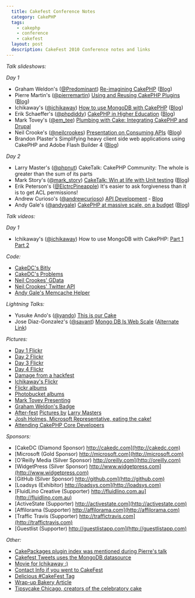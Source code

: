 ```yaml
---
  title: Cakefest Conference Notes
  category: CakePHP
  tags:
    - cakephp
    - conference
    - cakefest
  layout: post
  description: CakeFest 2010 Conference notes and links
---
```


_*Talk slideshows:*_

*Day 1*

* Graham Weldon's ([@Predominant](http://twitter.com/predominant)) [Re-imagining CakePHP](http://www.slideshare.net/predominant/reimaginging-cakephp) ([Blog](http://grahamweldon.com/))
* Pierre Martin's ([@pierremartin](http://twitter.com/pierremartin)) [Using and Reusing CakePHP Plugins](http://www.slideshare.net/real34/using-reusingplugins) ([Blog](http://www.pierre-martin.fr/))
* Ichikaway's ([@ichikaway](http://twitter.com/ichikaway)) [How to use MongoDB with CakePHP](http://www.slideshare.net/ichikaway/cakefest-ichikawa-upload) ([Blog](http://cake.eizoku.com/blog/))
* Erik Schaeffer's ([@phpdiddy](http://twitter.com/phpdiddy)) [CakePHP in Higher Education](http://www.slideshare.net/therealphpdiddy/cakefest-higher-education) ([Blog](http://phpdiddy.com/))
* Mark Tovey's ([@em_tee](http://twitter.com/em_tee)) [Plumbing with Cake: Integrating CakePHP and Drupal](http://www.slideshare.net/mtovey/plumbing-w-cake)
* Neil Crooke's ([@neilcrookes](http://twitter.com/neilcrookes)) [Presentation on Consuming APIs](http://www.slideshare.net/neilcrookes/designing-cakephp-plugins-for-consuming-apis) ([Blog](http://www.neilcrookes.com/))
* Brandon Plaster's Simplifying heavy client side web applications using CakePHP and Adobe Flash Builder 4 ([Blog](http://blog.brandonplasters.com/))

*Day 2*

* Larry Master's ([@phpnut](http://twitter.com/phpnut)) CakeTalk: CakePHP Community: The whole is greater than the sum of its parts
* Mark Story's ([@mark_story](http://twitter.com/mark_story)) [CakeTalk: Win at life with Unit testing](http://mark-story.com/downloads/view/win-at-life-with-unit-testing) ([Blog](http://mark-story.com/))
* Erik Peterson's ([@ElctrcPineapple](http://twitter/com/ElctrcPineapple)) It's easier to ask forgiveness than it is to get ACL permissions!
* Andrew Curioso's ([@andrewcurioso](http://twitter.com/AndrewCurioso)) [API Development](http://www.slideshare.net/andrewcurioso/cakefest-2010-api-development) - [Blog](http://andrewcurioso.com/2010/06/cakefest-2010/)
* Andy Gale's ([@andygale](http://twitter.com/andygale)) [CakePHP at massive scale, on a budget](http://www.slideshare.net/andygale/cake-php-at-a-massive-scale-on-a-budget) ([Blog](http://andy-gale.com/))


_*Talk videos:*_

*Day 1*

* Ichikaway's ([@ichikaway](http://twitter.com/ichikaway)) How to use MongoDB with CakePHP: [Part 1](http://www.youtube.com/watch?v=IEg5zTCXc0Q) [Part 2](http://www.youtube.com/watch?v=H12wQehWh1E&feature=related)

_*Code:*_

* [CakeDC's Bitly](http://github.com/neilcrookes/CakePHP-Bit.ly-Plugin)
* [CakeDC's Problems](http://github.com/CakeDC/problems)
* [Neil Crookes' GData](http://github.com/neilcrookes/CakePHP-GData-Plugin)
* [Neil Crookes' Twitter API](http://github.com/neilcrookes/CakePHP-Twitter-API-Plugin)
* [Andy Gale's Memcache Helper](http://andy-gale.com/cakephp-view-memcache.html)

_*Lightning Talks:*_

* Yusuke Ando's ([@yando](http://twitter.com/yando)) [This is our Cake](http://www.slideshare.net/yandod/yando-cakefest)
* Jose Diaz-Gonzalez's ([@savant](http://twitter.com/savant)) [Mongo DB Is Web Scale](http://www.youtube.com/watch?v=b2F-DItXtZs) ([Alternate Link](http://www.xtranormal.com/watch/6995033/))

_*Pictures:*_

* [Day 1 Flickr](http://www.flickr.com/photos/cakephp/sets/72157624864884680/)
* [Day 2 Flickr](http://www.flickr.com/photos/cakephp/sets/72157624873178620/)
* [Day 3 Flickr](http://www.flickr.com/photos/cakephp/sets/72157624753003887/)
* [Day 4 Flickr](http://www.flickr.com/photos/cakephp/sets/72157624760906727/)
* [Damage from a hackfest](http://twitter.com/loadsys/status/23054110578)
* [Ichikaway's Flickr](http://www.flickr.com/photos/cakefest2010_ichikaway/)
* [Flickr albums](http://www.flickr.com/photos/cakephp/)
* [Photobucket albums](http://s972.photobucket.com/home/CakePHP/allalbums)
* [Mark Tovey Presenting](http://twitpic.com/2l8z3v)
* [Graham Weldon's Badge](http://yfrog.com/n9w8xj)
* [After-fest](http://img.ly/21Vd) [Pictures by](http://img.ly/21Vf) [Larry Masters](http://img.ly/21Ve)
* [Josh Holmes, Microsoft Representative, eating the cake!](http://www.flickr.com/photos/cakephp/4960925289/)
* [Attending CakePHP Core Developers](http://twitpic.com/2lm4bw)

_*Sponsors:*_

* [CakeDC (Diamond Sponsor) http://cakedc.com](http://cakedc.com)
* [Microsoft (Gold Sponsor) http://microsoft.com](http://microsoft.com)
* [O'Reilly Media (Silver Sponsor) http://oreilly.com](http://oreilly.com)
* [WidgetPress (Silver Sponsor) http://www.widgetpress.com](http://www.widgetpress.com)
* [GitHub (Silver Sponsor) http://github.com](http://github.com)
* [Loadsys (Exhibitor) http://loadsys.com](http://loadsys.com)
* [FluidLino Creative (Supporter) http://fluidlino.com.au](http://fluidlino.com.au)
* [ActiveState (Supporter) http://activestate.com](http://activestate.com)
* [Affilorama (Supporter) http://affilorama.com](http://affilorama.com)
* [Traffic Travis (Supporter) http://traffictravis.com](http://traffictravis.com)
* [Guestlist (Supporter) http://guestlistapp.com](http://guestlistapp.com)

_*Other:*_

* [CakePackages plugin index was mentioned during Pierre's talk](http://cakepackages.com)
* [Cakefest Tweets uses the MongoDB datasource](http://cakefesttweets.com/)
* [Movie for Ichikaway :)](http://www.youtube.com/watch?v=mfjzpkGASro)
* [Contact Info if you went to CakeFest](http://fest.cakepackages.com)
* [Delicious #CakeFest Tag](http://www.delicious.com/andrew_curioso/CakeFest)
* [Wrap-up Bakery Article](http://bakery.cakephp.org/articles/view/cakefest-2010-thats-a-wrap)
* [Tipsycake Chicago, creators of the celebratory cake](http://tipsycakechicago.com/)